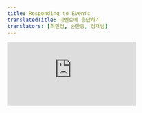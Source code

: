 ```yaml
---
title: Responding to Events
translatedTitle: 이벤트에 응답하기
translators: [최민정, 손한종, 정재남]
---
```


<iframe 
  style={{aspectRatio: 1.7778, width: '100%'}} 
  src="https://www.youtube.com/embed/playlist?list=PLjQV3hketAJkh6BEl0n4PDS_2fBd0cS9v&index=15"
  title="YouTube video player" 
  frameBorder="0" 
/>

<Intro>

React lets you add *event handlers* to your JSX. Event handlers are your own functions that will be triggered in response to interactions like clicking, hovering, focusing form inputs, and so on.
<Trans>React를 사용하면 JSX에 이벤트 핸들러를 추가할 수 있습니다. 이벤트 핸들러는 click, hover, input의 focus 등과 같은 상호작용에 반응하여 발생하는 자체 함수입니다.</Trans>

</Intro>

<YouWillLearn>

* Different ways to write an event handler
* How to pass event handling logic from a parent component
* How events propagate and how to stop them

<TransBlock>
- 이벤트 핸들러를 작성하는 다양한 방법
- 부모 컴포넌트로부터 이벤트 핸들링 로직을 전달하는 방법
- 이벤트가 전파되는 방식과 중지하는 방법
</TransBlock>
</YouWillLearn>

## Adding event handlers<Trans>이벤트 핸들러 추가하기</Trans> {/*adding-event-handlers*/}

To add an event handler, you will first define a function and then [pass it as a prop](/learn/passing-props-to-a-component) to the appropriate JSX tag. For example, here is a button that doesn't do anything yet:
<Trans>이벤트 핸들러를 추가하려면 먼저 함수를 정의한 다음 이를 적절한 JSX 태그에 [prop으로 전달](/learn/passing-props-to-a-component)합니다. 예를 들어 아직 아무 작업도 수행하지 않는 버튼이 있습니다:</Trans>

<Sandpack>

```js
export default function Button() {
  return (
    <button>
      I don't do anything
    </button>
  );
}
```

</Sandpack>

You can make it show a message when a user clicks by following these three steps:
<Trans>다음의 세 단계를 거쳐 사용자가 클릭할 때 메시지를 표시하도록 설정할 수 있습니다:</Trans>

1. Declare a function called `handleClick` *inside* your `Button` component.
2. Implement the logic inside that function (use `alert` to show the message).
3. Add `onClick={handleClick}` to the `<button>` JSX.

<TransBlock>
  1. `Button`컴포넌트 안에 `handleClick`이라는 함수를 선언합니다.
  2. 해당 함수 내부의 로직을 구현합니다(`alert`을 사용하여 메시지 표시).
  3. JSX의 `<button>`에 `onClick={handleClick}`를 추가합니다.
</TransBlock>

<Sandpack>

```js
export default function Button() {
  function handleClick() {
    alert('You clicked me!');
  }

  return (
    <button onClick={handleClick}>
      Click me
    </button>
  );
}
```

```css
button { margin-right: 10px; }
```

</Sandpack>

You defined the `handleClick` function and then [passed it as a prop](/learn/passing-props-to-a-component) to `<button>`.  `handleClick` is an **event handler.** Event handler functions:
<Trans>`handleClick` 함수를 정의한 다음 이를 `<button>`에 [prop으로 전달](/learn/passing-props-to-a-component)했습니다. `handleClick`은 **이벤트 핸들러**입니다. 이벤트 핸들러 함수는:</Trans>

* Are usually defined *inside* your components.
* Have names that start with `handle`, followed by the name of the event.

<TransBlock>
  - 일반적으로 컴포넌트 안에 정의됩니다.
  - `handle`로 시작하는 이름 뒤에 이벤트 이름이 오도록 합니다.
</TransBlock>

By convention, it is common to name event handlers as `handle` followed by the event name. You'll often see `onClick={handleClick}`, `onMouseEnter={handleMouseEnter}`, and so on.
<Trans>관례상 이벤트 핸들러의 이름은 `handle` 뒤에 이벤트 이름을 붙이는 것이 일반적입니다. 흔히 `onClick={handleClick}`, `onMouseEnter={handleMouseEnter}`등을 볼 수 있습니다.</Trans>

Alternatively, you can define an event handler inline in the JSX:
<Trans>또는 JSX에서 인라인으로 이벤트 핸들러를 정의할 수도 있습니다:</Trans>

```jsx
<button onClick={function handleClick() {
  alert('You clicked me!');
}}>
```

Or, more concisely, using an arrow function:
<Trans>또는, 더 간결하게 화살표 함수를 사용할 수도 있습니다:</Trans>

```jsx
<button onClick={() => {
  alert('You clicked me!');
}}>
```

All of these styles are equivalent. Inline event handlers are convenient for short functions.
<Trans>이 모든 스타일은 동일합니다. 인라인 이벤트 핸들러는 함수가 짧을 경우 편리합니다.</Trans>

<Pitfall>

Functions passed to event handlers must be passed, not called. For example:
<Trans>이벤트 핸들러에 전달되는 함수는 호출하는 게 아니라 전달되어야 합니다. 예를 들어:</Trans>

| passing a function (correct)<br/><Trans>함수 전달 (올바름)</Trans> | calling a function (incorrect)<br/><Trans>함수 호출 (잘못됨)</Trans> |
| :-------------------------------------------------------------- | :---------------------------------------------------------------- | 
| `<button onClick={handleClick}>`                                | `<button onClick={handleClick()}>`                                |

The difference is subtle. In the first example, the `handleClick` function is passed as an `onClick` event handler. This tells React to remember it and only call your function when the user clicks the button.
<Trans>차이점은 미묘합니다. 첫 번째 예시에서는 `handleClick` 함수가 `onClick` 이벤트 핸들러로 전달됩니다. 이렇게 하면 React가 이를 기억하고 사용자가 버튼을 클릭할 때만 함수를 호출하도록 지시합니다.</Trans>

In the second example, the `()` at the end of `handleClick()` fires the function *immediately* during [rendering](/learn/render-and-commit), without any clicks. This is because JavaScript inside the [JSX `{` and `}`](/learn/javascript-in-jsx-with-curly-braces) executes right away.
<Trans>두 번째 예시에서 `handleClick()`끝에 있는 `()`은 클릭 없이 [렌더링](/learn/render-and-commit) 중에 *즉시* 함수를 실행합니다. 이는 [JSX의 `{` 및 `}`](/learn/javascript-in-jsx-with-curly-braces) 내부의 JavaScript가 바로 실행되기 때문입니다.</Trans>

When you write code inline, the same pitfall presents itself in a different way:
<Trans>인라인으로 코드를 작성할 때는 동일한 함정이 다른 방식으로 나타납니다:</Trans>

| passing a function (correct)<br/><Trans>함수 전달 (올바름)</Trans>     | calling a function (incorrect)<br/><Trans>함수 호출 (잘못됨)</Trans>     |
| :-------------------------------------- | :-------------------------------- |
| `<button onClick={() => alert('...')}>` | `<button onClick={alert('...')}>` |

Passing inline code like this won't fire on click—it fires every time the component renders:
<Trans>이와 같은 인라인 코드를 전달하면 클릭시 실행되지 않고, 컴포넌트가 렌더링될 때마다 실행됩니다:</Trans>

```jsx
// This alert fires when the component renders, not when clicked!
<button onClick={alert('You clicked me!')}>
```

If you want to define your event handler inline, wrap it in an anonymous function like so:
<Trans>이벤트 핸들러를 인라인으로 정의하려면 다음과 같이 익명 함수로 감싸주세요:</Trans>

```jsx
<button onClick={() => alert('You clicked me!')}>
```

Rather than executing the code inside with every render, this creates a function to be called later.
<Trans>렌더링할 때마다 내부에서 코드를 실행하는 대신 나중에 호출할 함수를 생성합니다.</Trans>

In both cases, what you want to pass is a function:
<Trans>두 경우 모두 전달하려는 것은 함수입니다:</Trans>

* `<button onClick={handleClick}>` passes the `handleClick` function.
* `<button onClick={() => alert('...')}>` passes the `() => alert('...')` function.

<TransBlock>
- `<button onClick={handleClick}>`은 `handleClick`함수를 전달합니다
- `<button onClick={() => alert('...')}>`은 `() => alert('...')`함수를 전달합니다.
</TransBlock>

[Read more about arrow functions.](https://javascript.info/arrow-functions-basics)
<Trans>[화살표 함수에 대해 자세히 알아보세요.](https://ko.javascript.info/arrow-functions-basics)</Trans>

</Pitfall>

### Reading props in event handlers<Trans>이벤트 핸들러에서 props 읽기</Trans> {/*reading-props-in-event-handlers*/}

Because event handlers are declared inside of a component, they have access to the component's props. Here is a button that, when clicked, shows an alert with its `message` prop:
<Trans>이벤트 핸들러는 컴포넌트 내부에서 선언되기 때문에 컴포넌트의 props에 접근할 수 있습니다. 다음은 클릭하면 `message` prop과 함께 alert을 표시하는 버튼입니다:</Trans>

<Sandpack>

```js
function AlertButton({ message, children }) {
  return (
    <button onClick={() => alert(message)}>
      {children}
    </button>
  );
}

export default function Toolbar() {
  return (
    <div>
      <AlertButton message="Playing!">
        Play Movie
      </AlertButton>
      <AlertButton message="Uploading!">
        Upload Image
      </AlertButton>
    </div>
  );
}
```

```css
button { margin-right: 10px; }
```

</Sandpack>

This lets these two buttons show different messages. Try changing the messages passed to them.
<Trans>이렇게 하면 이 두 버튼이 서로 다른 메시지를 표시할 수 있습니다. 전달되는 메시지를 변경해 보세요.</Trans>

### Passing event handlers as props<Trans>이벤트 핸들러를 props로 전달하기</Trans> {/*passing-event-handlers-as-props*/}

Often you'll want the parent component to specify a child's event handler. Consider buttons: depending on where you're using a `Button` component, you might want to execute a different function—perhaps one plays a movie and another uploads an image. 
<Trans>가끔 부모 컴포넌트가 자식의 이벤트 핸들러를 지정하고 싶을 때가 있습니다. `Button` 컴포넌트를 사용하는 위치에 따라 버튼은 동영상을 재생하고 다른 버튼은 이미지를 업로드하는 등 서로 다른 기능을 실행하고 싶을 수 있습니다.</Trans>

To do this, pass a prop the component receives from its parent as the event handler like so:
<Trans>이렇게 하기 위해서는, 컴포넌트가 부모로부터 받는 prop을 이벤트 핸들러로 다음과 같이 전달합니다:</Trans>

<Sandpack>

```js
function Button({ onClick, children }) {
  return (
    <button onClick={onClick}>
      {children}
    </button>
  );
}

function PlayButton({ movieName }) {
  function handlePlayClick() {
    alert(`Playing ${movieName}!`);
  }

  return (
    <Button onClick={handlePlayClick}>
      Play "{movieName}"
    </Button>
  );
}

function UploadButton() {
  return (
    <Button onClick={() => alert('Uploading!')}>
      Upload Image
    </Button>
  );
}

export default function Toolbar() {
  return (
    <div>
      <PlayButton movieName="Kiki's Delivery Service" />
      <UploadButton />
    </div>
  );
}
```

```css
button { margin-right: 10px; }
```

</Sandpack>

Here, the `Toolbar` component renders a `PlayButton` and an `UploadButton`:
<Trans>여기서 `Toolbar` 컴포넌트는 `PlayButton`과 `UploadButton`을 렌더링합니다:</Trans>

- `PlayButton` passes `handlePlayClick` as the `onClick` prop to the `Button` inside.
- `UploadButton` passes `() => alert('Uploading!')` as the `onClick` prop to the `Button` inside.
 
<TransBlock>
  - `PlayButton`은 `handlePlayClick`을 `onClick` prop으로 내부의 `Button`에 전달합니다.
  - `UploadButton`은 `() => alert('Uploading!')`를 `onClick` prop으로 내부의 `Button`에 전달합니다.
</TransBlock>

Finally, your `Button` component accepts a prop called `onClick`. It passes that prop directly to the built-in browser `<button>` with `onClick={onClick}`. This tells React to call the passed function on click.
<Trans>마지막으로 `Button` 컴포넌트는 `onClick`이라는 prop을 받습니다. 해당 prop을 브라우저의 빌트인 `<button>`으로 직접 전달하며, `onClick={onClick}`을 사용합니다. 이는 클릭 시 전달된 함수를 호출하도록 React에 지시합니다.</Trans>

If you use a [design system](https://uxdesign.cc/everything-you-need-to-know-about-design-systems-54b109851969), it's common for components like buttons to contain styling but not specify behavior. Instead, components like `PlayButton` and `UploadButton` will pass event handlers down.
<Trans>[디자인 시스템](https://uxdesign.cc/everything-you-need-to-know-about-design-systems-54b109851969)을 사용하는 경우, 버튼 같은 컴포넌트에 스타일링은 포함하지만 동작을 지정하지 않는 것이 일반적입니다. 대신 `PlayButton` 및 `UploadButton`과 같은 컴포넌트는 이벤트 핸들러를 전달합니다.</Trans>

### Naming event handler props<Trans>이벤트 핸들러 props 이름 정하기</Trans> {/*naming-event-handler-props*/}

Built-in components like `<button>` and `<div>` only support [browser event names](/reference/react-dom/components/common#common-props) like `onClick`. However, when you're building your own components, you can name their event handler props any way that you like.
<Trans>`<button>` 및 `<div>`와 같은 기본 제공 컴포넌트는 `onClick`과 같은 [브라우저 이벤트 이름](/reference/react-dom/components/common#common-props)만 지원합니다. 하지만 자체 컴포넌트를 빌드할 때는 이벤트 핸들러 prop의 이름을 원하는 방식으로 지정할 수 있습니다.</Trans>

By convention, event handler props should start with `on`, followed by a capital letter.
<Trans>관례상 이벤트 핸들러 props은 `on`으로 시작하고 그 뒤에 대문자가 와야 합니다.</Trans>

For example, the `Button` component's `onClick` prop could have been called `onSmash`:
<Trans>예를 들어 `Button` 컴포넌트의 `onClick` prop은 `onSmash`로 호출할 수 있습니다:</Trans>

<Sandpack>

```js
function Button({ onSmash, children }) {
  return (
    <button onClick={onSmash}>
      {children}
    </button>
  );
}

export default function App() {
  return (
    <div>
      <Button onSmash={() => alert('Playing!')}>
        Play Movie
      </Button>
      <Button onSmash={() => alert('Uploading!')}>
        Upload Image
      </Button>
    </div>
  );
}
```

```css
button { margin-right: 10px; }
```

</Sandpack>

In this example, `<button onClick={onSmash}>` shows that the browser `<button>` (lowercase) still needs a prop called `onClick`, but the prop name received by your custom `Button` component is up to you!
<Trans>이 예제에서 `<button onClick={onSmash}>`는 브라우저 `<button>`(소문자)에 여전히 `onClick`이라는 prop이 필요하지만 사용자 정의 `Button` 컴포넌트가 수신하는 prop 이름은 사용자가 지정할 수 있음을 보여줍니다!</Trans>

When your component supports multiple interactions, you might name event handler props for app-specific concepts. For example, this `Toolbar` component receives `onPlayMovie` and `onUploadImage` event handlers:
<Trans>컴포넌트가 여러 상호작용을 지원하는 경우, 앱별 개념에 따라 이벤트 핸들러 props의 이름을 지정할 수 있습니다. 예를 들어, 이 `Toolbar` 컴포넌트는 `onPlayMovie` 및 `onUploadImage` 이벤트 핸들러를 수신합니다:</Trans>

<Sandpack>

```js
export default function App() {
  return (
    <Toolbar
      onPlayMovie={() => alert('Playing!')}
      onUploadImage={() => alert('Uploading!')}
    />
  );
}

function Toolbar({ onPlayMovie, onUploadImage }) {
  return (
    <div>
      <Button onClick={onPlayMovie}>
        Play Movie
      </Button>
      <Button onClick={onUploadImage}>
        Upload Image
      </Button>
    </div>
  );
}

function Button({ onClick, children }) {
  return (
    <button onClick={onClick}>
      {children}
    </button>
  );
}
```

```css
button { margin-right: 10px; }
```

</Sandpack>

Notice how the `App` component does not need to know *what* `Toolbar` will do with `onPlayMovie` or `onUploadImage`. That's an implementation detail of the `Toolbar`. Here, `Toolbar` passes them down as `onClick` handlers to its `Button`s, but it could later also trigger them on a keyboard shortcut. Naming props after app-specific interactions like `onPlayMovie` gives you the flexibility to change how they're used later.
<Trans>`App` 컴포넌트는 `Toolbar`가 `onPlayMovie` 또는 `onUploadImage`로 어떤 작업을 수행할지 알 필요가 없다는 점을 주목하세요. 이것이 `Toolbar`의 구현 세부 사항입니다. 여기서 `Toolbar`는 `Button`에 `onClick` 핸들러로 전달하지만 나중에 키보드 단축키에서 촉발시킬 수도 있습니다. props의 이름을 `onPlayMovie`와 같은, 앱별 상호작용의 이름을 따서 지정하면 나중에 사용 방식을 유연하게 변경할 수 있습니다.</Trans>

## Event propagation<Trans>이벤트 전파</Trans> {/*event-propagation*/}

Event handlers will also catch events from any children your component might have. We say that an event "bubbles" or "propagates" up the tree: it starts with where the event happened, and then goes up the tree.
<Trans>이벤트 핸들러는 컴포넌트에 있을 수 있는 모든 하위 컴포넌트의 이벤트도 포착합니다. 이벤트가 트리 위로 '버블' 또는 '전파'되는 것을 이벤트가 발생한 곳에서 시작하여 트리 위로 올라간다고 합니다.</Trans>

This `<div>` contains two buttons. Both the `<div>` *and* each button have their own `onClick` handlers. Which handlers do you think will fire when you click a button?
<Trans>이 `<div>`는 2개의 버튼을 포함합니다. `<div>`와 각 버튼에는 모두 고유한 `onClick`핸들러가 있습니다. 버튼을 클릭하면 어떤 핸들러가 실행될까요?</Trans>

<Sandpack>

```js
export default function Toolbar() {
  return (
    <div className="Toolbar" onClick={() => {
      alert('You clicked on the toolbar!');
    }}>
      <button onClick={() => alert('Playing!')}>
        Play Movie
      </button>
      <button onClick={() => alert('Uploading!')}>
        Upload Image
      </button>
    </div>
  );
}
```

```css
.Toolbar {
  background: #aaa;
  padding: 5px;
}
button { margin: 5px; }
```

</Sandpack>

If you click on either button, its `onClick` will run first, followed by the parent `<div>`'s `onClick`. So two messages will appear. If you click the toolbar itself, only the parent `<div>`'s `onClick` will run.
<Trans>두 버튼 중 하나를 클릭하면 해당 버튼의 `onClick`이 먼저 실행되고 그다음에 부모 `<div>`의 `onClick`이 실행됩니다. 따라서 두 개의 메시지가 나타납니다. 툴바 자체를 클릭하면 부모 `<div>`의 `onClick`만 실행됩니다.</Trans>

<Pitfall>

All events propagate in React except `onScroll`, which only works on the JSX tag you attach it to.
<Trans>첨부한 JSX 태그에서만 작동하는 `onScroll`을 제외한 모든 이벤트는 React에서 전파됩니다.</Trans>

</Pitfall>

### Stopping propagation<Trans>전파 중지하기</Trans> {/*stopping-propagation*/}

Event handlers receive an **event object** as their only argument. By convention, it's usually called `e`, which stands for "event". You can use this object to read information about the event.
<Trans>이벤트 핸들러는 **이벤트 객체**를 유일한 인수로 받습니다. 이것은 관례상 "event"를 의미하는 `e`라고 불립니다. 이 객체를 사용하여 이벤트에 대한 정보를 읽을 수 있습니다.</Trans>

That event object also lets you stop the propagation. If you want to prevent an event from reaching parent components, you need to call `e.stopPropagation()` like this `Button` component does:
<Trans>해당 이벤트 객체를 사용하면 전파를 중지할 수도 있습니다. 이벤트가 상위 컴포넌트에 도달하지 못하도록 하려면 아래 `Button` 컴포넌트처럼 `e.stopPropagation()`을 호출해야 합니다:</Trans>

<Sandpack>

```js
function Button({ onClick, children }) {
  return (
    <button onClick={e => {
      e.stopPropagation();
      onClick();
    }}>
      {children}
    </button>
  );
}

export default function Toolbar() {
  return (
    <div className="Toolbar" onClick={() => {
      alert('You clicked on the toolbar!');
    }}>
      <Button onClick={() => alert('Playing!')}>
        Play Movie
      </Button>
      <Button onClick={() => alert('Uploading!')}>
        Upload Image
      </Button>
    </div>
  );
}
```

```css
.Toolbar {
  background: #aaa;
  padding: 5px;
}
button { margin: 5px; }
```

</Sandpack>

When you click on a button:
<Trans>버튼을 클릭하면:</Trans>

1. React calls the `onClick` handler passed to `<button>`. 
2. That handler, defined in `Button`, does the following:
    * Calls `e.stopPropagation()`, preventing the event from bubbling further.
    * Calls the `onClick` function, which is a prop passed from the `Toolbar` component.
3. That function, defined in the `Toolbar` component, displays the button's own alert.
4. Since the propagation was stopped, the parent `<div>`'s `onClick` handler does *not* run.
 
<TransBlock>
1. React는 `<button>`에 전달된 `onClick` 핸들러를 호출합니다.
2. `Button`에 정의된 이 핸들러는 다음을 수행합니다:
    - 이벤트가 더 이상 버블링되지 않도록 `e.stopPropagation()`을 호출합니다.
    - `Toolbar` 컴포넌트에서 전달된 props인 `onClick`함수를 호출합니다.
3. `Toolbar` 컴포넌트에 정의된 이 함수는 버튼 자체의 경고를 표시합니다.
4. 전파가 중지되었으므로 부모 `<div>`의 `onClick` 핸들러가 실행되지 않습니다.
</TransBlock>

As a result of `e.stopPropagation()`, clicking on the buttons now only shows a single alert (from the `<button>`) rather than the two of them (from the `<button>` and the parent toolbar `<div>`). Clicking a button is not the same thing as clicking the surrounding toolbar, so stopping the propagation makes sense for this UI.
<Trans>`e.stopPropagation()` 덕분에 이제 버튼을 클릭하면 두 개의 알림(`<button>`과 부모 툴바 `<div>`)이 아닌 하나의 알림(`<button>`에서)만 표시됩니다. 버튼을 클릭하는 것과 주변 툴바를 클릭하는 것은 다르므로 이 UI에서는 전파를 중지하는 것이 적절합니다.</Trans>

<DeepDive>

#### Capture phase events<Trans>캡처 단계 이벤트</Trans> {/*capture-phase-events*/}

In rare cases, you might need to catch all events on child elements, *even if they stopped propagation*. For example, maybe you want to log every click to analytics, regardless of the propagation logic. You can do this by adding `Capture` at the end of the event name:
<Trans>드물지만 하위 요소에서 *전파가 중지된 경우에도* 하위 요소의 모든 이벤트를 포착해야 하는 경우가 있습니다. 예를 들어, 전파 로직에 관계없이 모든 클릭을 분석도구에 기록하고자 할 수 있습니다. 이벤트 이름 끝에 `Capture`를 추가하면 이 작업을 수행할 수 있습니다:</Trans>

```js
<div onClickCapture={() => { /* this runs first | 먼저 실행됨 */ }}>
  <button onClick={e => e.stopPropagation()} />
  <button onClick={e => e.stopPropagation()} />
</div>
```

Each event propagates in three phases: 
<Trans>각 이벤트는 세 단계로 전파됩니다:</Trans>

1. It travels down, calling all `onClickCapture` handlers.
2. It runs the clicked element's `onClick` handler. 
3. It travels upwards, calling all `onClick` handlers.

<TransBlock>
1. 아래로 이동하면서 모든 `onClickCapture` 핸들러를 호출합니다.
2. 클릭한 요소의 `onClick` 핸들러를 실행합니다.
3. 상위로 이동하면서 모든 `onClick` 핸들러를 호출합니다.
</TransBlock>

Capture events are useful for code like routers or analytics, but you probably won't use them in app code.
<Trans>캡처 이벤트는 라우터나 분석과 같은 코드에는 유용하지만, 앱 코드에는 잘 사용하지 않을 것입니다.</Trans>

</DeepDive>

### Passing handlers as alternative to propagation<Trans>전파의 대안으로 핸들러 전달하기</Trans> {/*passing-handlers-as-alternative-to-propagation*/}

Notice how this click handler runs a line of code _and then_ calls the `onClick` prop passed by the parent:
<Trans>이 클릭 핸들러가 코드 한 줄을 실행한 다음 부모가 전달한 `onClick` prop을 호출하는 방식을 주목하세요:</Trans>

```js {4,5}
function Button({ onClick, children }) {
  return (
    <button onClick={e => {
      e.stopPropagation();
      onClick();
    }}>
      {children}
    </button>
  );
}
```

You could add more code to this handler before calling the parent `onClick` event handler, too. This pattern provides an *alternative* to propagation. It lets the child component handle the event, while also letting the parent component specify some additional behavior. Unlike propagation, it's not automatic. But the benefit of this pattern is that you can clearly follow the whole chain of code that executes as a result of some event.
<Trans>부모 `onClick` 이벤트 핸들러를 호출하기 전에 이 핸들러에 코드를 더 추가할 수도 있습니다. 이 패턴은 전파에 대한 *대안*을 제공합니다. 자식 컴포넌트가 이벤트를 처리하는 동시에 부모 컴포넌트가 몇 가지 추가 동작을 지정할 수 있게 해줍니다. 프로퍼게이션과 달리 자동이 아닙니다. 하지만 이 패턴의 장점은 특정 이벤트의 결과로 실행되는 전체 체인 코드를 명확하게 따라갈 수 있다는 것입니다.</Trans>

If you rely on propagation and it's difficult to trace which handlers execute and why, try this approach instead.
<Trans>전파에 의존하고 있고 어떤 핸들러가 실행되고 왜 실행되는지 추적하기 어려운 경우 대신 이 접근 방식을 시도해 보세요.</Trans>

### Preventing default behavior<Trans>기본 동작 방지</Trans> {/*preventing-default-behavior*/}

Some browser events have default behavior associated with them. For example, a `<form>` submit event, which happens when a button inside of it is clicked, will reload the whole page by default:
<Trans>일부 브라우저 이벤트에는 연결된 기본 동작이 있습니다. 예를 들어, `<form>` submit 이벤트는 내부의 버튼을 클릭할 때 발생하며 기본적으로 전체 페이지를 다시 로드합니다:</Trans>

<Sandpack>

```js
export default function Signup() {
  return (
    <form onSubmit={() => alert('Submitting!')}>
      <input />
      <button>Send</button>
    </form>
  );
}
```

```css
button { margin-left: 5px; }
```

</Sandpack>

You can call `e.preventDefault()` on the event object to stop this from happening:
<Trans>이벤트 객체에서 `e.preventDefault()`를 호출하여 이런 일이 발생하지 않도록 할 수 있습니다:</Trans>

<Sandpack>

```js
export default function Signup() {
  return (
    <form onSubmit={e => {
      e.preventDefault();
      alert('Submitting!');
    }}>
      <input />
      <button>Send</button>
    </form>
  );
}
```

```css
button { margin-left: 5px; }
```

</Sandpack>

Don't confuse `e.stopPropagation()` and `e.preventDefault()`. They are both useful, but are unrelated:
<Trans>`e.stopPropagation()`과 `e.preventDefault()`를 혼동하지 마세요. 둘 다 유용하지만 서로 관련이 없습니다: </Trans>

* [`e.stopPropagation()`](https://developer.mozilla.org/docs/Web/API/Event/stopPropagation) stops the event handlers attached to the tags above from firing.
* [`e.preventDefault()` ](https://developer.mozilla.org/docs/Web/API/Event/preventDefault) prevents the default browser behavior for the few events that have it.

<TransBlock>
- [`e.stopPropagation()`](https://developer.mozilla.org/docs/Web/API/Event/stopPropagation)은 위 태그에 연결된 이벤트 핸들러의 실행을 중지합니다.
- [`e.preventDefault()`](https://developer.mozilla.org/docs/Web/API/Event/preventDefault)는 해당 이벤트가 있는 몇 가지 이벤트에 대해 기본 브라우저 동작을 방지합니다.
</TransBlock>

## Can event handlers have side effects?<Trans>이벤트 핸들러에 부작용이 생길 수 있나요?</Trans> {/*can-event-handlers-have-side-effects*/}

Absolutely! Event handlers are the best place for side effects.
<Trans>물론입니다! 이벤트 핸들러는 부작용이 가장 많이 발생하는 곳입니다.</Trans>

Unlike rendering functions, event handlers don't need to be [pure](/learn/keeping-components-pure), so it's a great place to *change* something—for example, change an input's value in response to typing, or change a list in response to a button press. However, in order to change some information, you first need some way to store it. In React, this is done by using [state, a component's memory.](/learn/state-a-components-memory) You will learn all about it on the next page.
<Trans>렌더링 함수와 달리 이벤트 핸들러는 [순수](/learn/keeping-components-pure)할 필요가 없으므로 타이핑에 대한 응답으로 input 값을 변경하거나 버튼 누름에 대한 응답으로 목록을 변경하는 등 무언가를 변경하기에 좋은 곳입니다. 하지만 일부 정보를 변경하려면 먼저 정보를 저장할 방법이 필요합니다. React에서는 [컴포넌트의 메모리인 state](/learn/state-a-components-memory)를 사용해 이 작업을 수행합니다. 다음 페이지에서 이에 대한 모든 것을 배우게 될 것입니다.</Trans>

<Recap>

* You can handle events by passing a function as a prop to an element like `<button>`.
* Event handlers must be passed, **not called!** `onClick={handleClick}`, not `onClick={handleClick()}`.
* You can define an event handler function separately or inline.
* Event handlers are defined inside a component, so they can access props.
* You can declare an event handler in a parent and pass it as a prop to a child.
* You can define your own event handler props with application-specific names.
* Events propagate upwards. Call `e.stopPropagation()` on the first argument to prevent that.
* Events may have unwanted default browser behavior. Call `e.preventDefault()` to prevent that.
* Explicitly calling an event handler prop from a child handler is a good alternative to propagation.

<TransBlock>
- `<button>`과 같은 요소에 함수를 prop으로 전달하여 이벤트를 처리할 수 있습니다.
- 이벤트 핸들러는 **호출이 아니라** 전달해야 합니다! `onClick={handleClick()}`이 아니라 `onClick={handleClick}`입니다.
- 이벤트 핸들러 함수를 개별적으로 또는 인라인으로 정의할 수 있습니다.
- 이벤트 핸들러는 컴포넌트 내부에 정의되므로 props에 액세스할 수 있습니다.
- 부모에서 이벤트 핸들러를 선언하고 이를 자식에게 prop으로 전달할 수 있습니다.
- 이름을 지정하여 이벤트 핸들러 prop을 직접 정의할 수 있습니다.
- 이벤트는 위쪽으로 전파됩니다. 이를 방지하려면 첫 번째 인수에 `e.stopPropagation()`을 호출하세요.
- 이벤트에 원치 않는 기본 브라우저 동작이 있을 수 있습니다. 이를 방지하려면 `e.preventDefault()`를 호출하세요.
- 자식 핸들러에서 이벤트 핸들러 prop을 명시적으로 호출하는 것은 전파에 대한 좋은 대안입니다.
</TransBlock>

</Recap>

<Challenges>

#### Fix an event handler<Trans>이벤트 핸들러 수정하기</Trans> {/*fix-an-event-handler*/}

Clicking this button is supposed to switch the page background between white and black. However, nothing happens when you click it. Fix the problem. (Don't worry about the logic inside `handleClick`—that part is fine.)
<Trans>이 버튼을 클릭하면 페이지 배경이 흰색과 검은색으로 전환되어야 합니다. 하지만 이 버튼을 클릭해도 아무 일도 일어나지 않습니다. 문제를 해결하세요. (`handleClick` 내부의 로직은 걱정하지 마세요. 그 부분은 괜찮습니다.)</Trans>

<Sandpack>

```js
export default function LightSwitch() {
  function handleClick() {
    let bodyStyle = document.body.style;
    if (bodyStyle.backgroundColor === 'black') {
      bodyStyle.backgroundColor = 'white';
    } else {
      bodyStyle.backgroundColor = 'black';
    }
  }

  return (
    <button onClick={handleClick()}>
      Toggle the lights
    </button>
  );
}
```

</Sandpack>

<Solution>

The problem is that `<button onClick={handleClick()}>` _calls_ the `handleClick` function while rendering instead of _passing_ it. Removing the `()` call so that it's `<button onClick={handleClick}>` fixes the issue:
<Trans>문제는 `<button onClick={handleClick()}>`이 렌더링하는 동안 `handleClick` 함수를 *전달*하지 않고 *호출*한다는 것입니다. `()` 호출을 제거하여 `<button onClick={handleClick}>`이 되도록 하면 문제가 해결됩니다:</Trans>

<Sandpack>

```js
export default function LightSwitch() {
  function handleClick() {
    let bodyStyle = document.body.style;
    if (bodyStyle.backgroundColor === 'black') {
      bodyStyle.backgroundColor = 'white';
    } else {
      bodyStyle.backgroundColor = 'black';
    }
  }

  return (
    <button onClick={handleClick}>
      Toggle the lights
    </button>
  );
}
```

</Sandpack>

Alternatively, you could wrap the call into another function, like `<button onClick={() => handleClick()}>`:
<Trans>또는 `<button onClick={() => handleClick()}>`와 같이 호출을 다른 함수로 감쌀 수도 있습니다:</Trans>

<Sandpack>

```js
export default function LightSwitch() {
  function handleClick() {
    let bodyStyle = document.body.style;
    if (bodyStyle.backgroundColor === 'black') {
      bodyStyle.backgroundColor = 'white';
    } else {
      bodyStyle.backgroundColor = 'black';
    }
  }

  return (
    <button onClick={() => handleClick()}>
      Toggle the lights
    </button>
  );
}
```

</Sandpack>

</Solution>

#### Wire up the events<Trans>이벤트 연결하기</Trans> {/*wire-up-the-events*/}

This `ColorSwitch` component renders a button. It's supposed to change the page color. Wire it up to the `onChangeColor` event handler prop it receives from the parent so that clicking the button changes the color.
<Trans>이 `ColorSwitch` 컴포넌트는 버튼을 렌더링합니다. 페이지 색상을 변경해야 합니다. 버튼을 클릭하면 색상이 변경되도록, 부모로부터 수신하는 `onChangeColor` 이벤트 핸들러 prop에 연결합시다.</Trans>

After you do this, notice that clicking the button also increments the page click counter. Your colleague who wrote the parent component insists that `onChangeColor` does not increment any counters. What else might be happening? Fix it so that clicking the button *only* changes the color, and does _not_ increment the counter.
<Trans>이 작업을 수행한 후 버튼을 클릭하면 페이지 클릭 카운터도 증가하는 것을 확인할 수 있습니다. 부모 컴포넌트를 작성한 동료는 `onChangeColor`가 카운터를 증가시키지 않는다고 주장합니다. 또 어떤 일이 벌어지고 있을까요? 버튼을 클릭하면 *색상만* 변경되고 카운터가 증가하지 않도록 수정하세요.</Trans>

<Sandpack>

```js ColorSwitch.js active
export default function ColorSwitch({
  onChangeColor
}) {
  return (
    <button>
      Change color
    </button>
  );
}
```

```js App.js hidden
import { useState } from 'react';
import ColorSwitch from './ColorSwitch.js';

export default function App() {
  const [clicks, setClicks] = useState(0);

  function handleClickOutside() {
    setClicks(c => c + 1);
  }

  function getRandomLightColor() {
    let r = 150 + Math.round(100 * Math.random());
    let g = 150 + Math.round(100 * Math.random());
    let b = 150 + Math.round(100 * Math.random());
    return `rgb(${r}, ${g}, ${b})`;
  }

  function handleChangeColor() {
    let bodyStyle = document.body.style;
    bodyStyle.backgroundColor = getRandomLightColor();
  }

  return (
    <div style={{ width: '100%', height: '100%' }} onClick={handleClickOutside}>
      <ColorSwitch onChangeColor={handleChangeColor} />
      <br />
      <br />
      <h2>Clicks on the page: {clicks}</h2>
    </div>
  );
}
```

</Sandpack>

<Solution>

First, you need to add the event handler, like `<button onClick={onChangeColor}>`.
<Trans>먼저 `<button onClick={onChangeColor}>`와 같은 이벤트 핸들러를 추가해야 합니다.</Trans>

However, this introduces the problem of the incrementing counter. If `onChangeColor` does not do this, as your colleague insists, then the problem is that this event propagates up, and some handler above does it. To solve this problem, you need to stop the propagation. But don't forget that you should still call `onChangeColor`.
<Trans>그러나 이렇게 하면 카운터가 증가하는 문제가 발생합니다. 동료가 주장한 것처럼 `onChangeColor`가 이 작업을 수행하지 않는다면, 이 이벤트가 상위로 전파되어 위의 일부 핸들러가 이를 수행하는게 문제일 것입니다. 이 문제를 해결하려면 전파를 중지해야 합니다. 하지만 여전히 `onChangeColor`를 호출해야 한다는 것을 잊지 마세요.</Trans>

<Sandpack>

```js ColorSwitch.js active
export default function ColorSwitch({
  onChangeColor
}) {
  return (
    <button onClick={e => {
      e.stopPropagation();
      onChangeColor();
    }}>
      Change color
    </button>
  );
}
```

```js App.js hidden
import { useState } from 'react';
import ColorSwitch from './ColorSwitch.js';

export default function App() {
  const [clicks, setClicks] = useState(0);

  function handleClickOutside() {
    setClicks(c => c + 1);
  }

  function getRandomLightColor() {
    let r = 150 + Math.round(100 * Math.random());
    let g = 150 + Math.round(100 * Math.random());
    let b = 150 + Math.round(100 * Math.random());
    return `rgb(${r}, ${g}, ${b})`;
  }

  function handleChangeColor() {
    let bodyStyle = document.body.style;
    bodyStyle.backgroundColor = getRandomLightColor();
  }

  return (
    <div style={{ width: '100%', height: '100%' }} onClick={handleClickOutside}>
      <ColorSwitch onChangeColor={handleChangeColor} />
      <br />
      <br />
      <h2>Clicks on the page: {clicks}</h2>
    </div>
  );
}
```

</Sandpack>

</Solution>

</Challenges>
